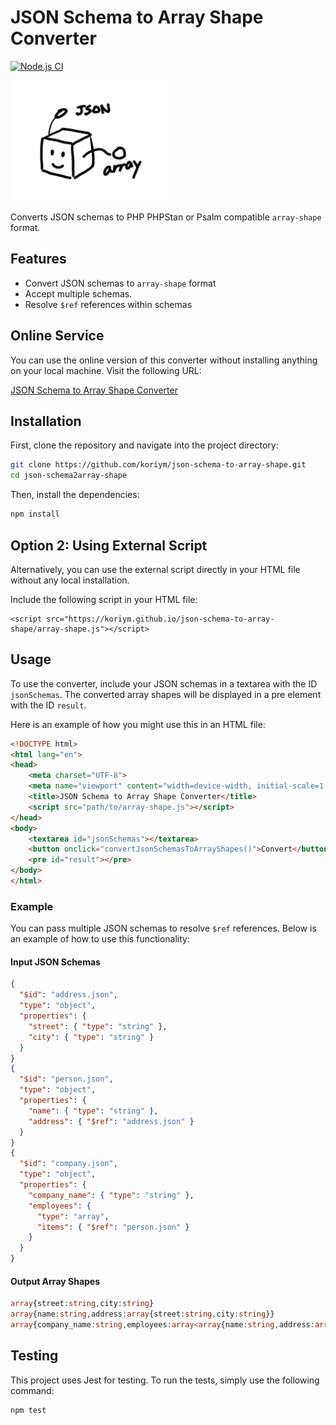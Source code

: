 # JSON Schema to Array Shape Converter
[![Node.js CI](https://github.com/koriym/json-schema-to-array-shape/actions/workflows/nodejs.yml/badge.svg)](https://github.com/koriym/json-schema-to-array-shape/actions/workflows/nodejs.yml)

<img src="images/json-schema-to-array-shape.png" width="250px" alt="logo">

Converts JSON schemas to PHP PHPStan or Psalm compatible `array-shape` format.

## Features

- Convert JSON schemas to `array-shape` format
- Accept multiple schemas.
- Resolve `$ref` references within schemas

## Online Service

You can use the online version of this converter without installing anything on your local machine. Visit the following URL:

[JSON Schema to Array Shape Converter](https://koriym.github.io/json-schema-to-array-shape/)

## Installation

First, clone the repository and navigate into the project directory:

```bash
git clone https://github.com/koriym/json-schema-to-array-shape.git
cd json-schema2array-shape
```

Then, install the dependencies:

```bash
npm install
```
## Option 2: Using External Script

Alternatively, you can use the external script directly in your HTML file without any local installation.

Include the following script in your HTML file:

```
<script src="https://koriym.github.io/json-schema-to-array-shape/array-shape.js"></script>
```

## Usage

To use the converter, include your JSON schemas in a textarea with the ID `jsonSchemas`. The converted array shapes will be displayed in a pre element with the ID `result`.

Here is an example of how you might use this in an HTML file:

```html
<!DOCTYPE html>
<html lang="en">
<head>
    <meta charset="UTF-8">
    <meta name="viewport" content="width=device-width, initial-scale=1.0">
    <title>JSON Schema to Array Shape Converter</title>
    <script src="path/to/array-shape.js"></script>
</head>
<body>
    <textarea id="jsonSchemas"></textarea>
    <button onclick="convertJsonSchemasToArrayShapes()">Convert</button>
    <pre id="result"></pre>
</body>
</html>
```

### Example

You can pass multiple JSON schemas to resolve `$ref` references. Below is an example of how to use this functionality:

#### Input JSON Schemas

```json
{
  "$id": "address.json",
  "type": "object",
  "properties": {
    "street": { "type": "string" },
    "city": { "type": "string" }
  }
}
{
  "$id": "person.json",
  "type": "object",
  "properties": {
    "name": { "type": "string" },
    "address": { "$ref": "address.json" }
  }
}
{
  "$id": "company.json",
  "type": "object",
  "properties": {
    "company_name": { "type": "string" },
    "employees": {
      "type": "array",
      "items": { "$ref": "person.json" }
    }
  }
}
```

#### Output Array Shapes

```php
array{street:string,city:string}
array{name:string,address:array{street:string,city:string}}
array{company_name:string,employees:array<array{name:string,address:array{street:string,city:string>}}
```

## Testing

This project uses Jest for testing. To run the tests, simply use the following command:

```bash
npm test
```
